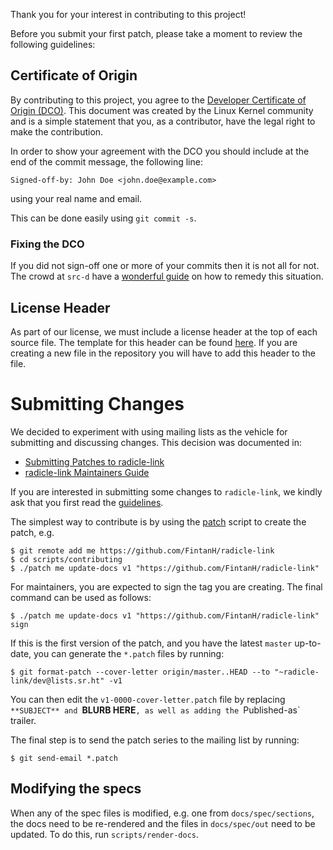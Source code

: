 Thank you for your interest in contributing to this project!

Before you submit your first patch, please take a moment to review the following
guidelines:

## Certificate of Origin

By contributing to this project, you agree to the [Developer Certificate of
Origin (DCO)][dco]. This document was created by the Linux Kernel community
and is a simple statement that you, as a contributor, have the legal right to
make the contribution.

In order to show your agreement with the DCO you should include at the end of
the commit message, the following line:

    Signed-off-by: John Doe <john.doe@example.com>

using your real name and email.

This can be done easily using `git commit -s`.

### Fixing the DCO

If you did not sign-off one or more of your commits then it is not all for not.
The crowd at `src-d` have a [wonderful guide][fixing-dco] on how to remedy this
situation.

## License Header

As part of our license, we must include a license header at the top of each
source file. The template for this header can be found [here][header-template].
If you are creating a new file in the repository you will have to add this
header to the file.

# Submitting Changes

We decided to experiment with using mailing lists as the vehicle for
submitting and discussing changes. This decision was documented in:

* [Submitting Patches to radicle-link][submit-patch]
* [radicle-link Maintainers Guide][maintainers-guide]

If you are interested in submitting some changes to `radicle-link`, we
kindly ask that you first read the [guidelines][submit-patch].

The simplest way to contribute is by using the [patch] script to
create the patch, e.g.

```
$ git remote add me https://github.com/FintanH/radicle-link
$ cd scripts/contributing
$ ./patch me update-docs v1 "https://github.com/FintanH/radicle-link"
```

For maintainers, you are expected to sign the tag you are
creating. The final command can be used as follows:

```
$ ./patch me update-docs v1 "https://github.com/FintanH/radicle-link" sign
```

If this is the first version of the patch, and you have the latest
`master` up-to-date, you can generate the `*.patch` files by running:

```
$ git format-patch --cover-letter origin/master..HEAD --to "~radicle-link/dev@lists.sr.ht" -v1
```

You can then edit the `v1-0000-cover-letter.patch` file by replacing
`**SUBJECT** and `**BLURB HERE**`, as well as adding the
`Published-as` trailer.

The final step is to send the patch series to the mailing list by
running:

```
$ git send-email *.patch
```

## Modifying the specs

When any of the spec files is modified, e.g. one from `docs/spec/sections`,
the docs need to be re-rendered and the files in `docs/spec/out` need to be
updated. To do this, run `scripts/render-docs`.

[dco]: ./DCO
[fixing-dco]: https://github.com/src-d/guide/blob/master/developer-community/fix-DCO.md
[header-template]: ./.license-header
[maintainers-guide]: https://github.com/radicle-dev/radicle-link/blob/master/docs/maintainers-guide.adoc
[patch]: ./scripts/contributing/patch
[submit-patch]: https://github.com/radicle-dev/radicle-link/blob/master/docs/submitting-patches.adoc
